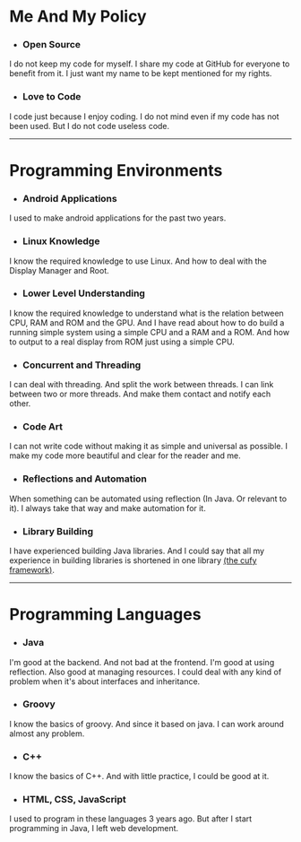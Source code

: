 <html lang="en">
    <head>
        <title>LSafer</title>
        <script>
            window.onload = function() {
              let link = top.document.createElement("link");
              link.type = "image/*";
              link.rel = "icon";
              link.href = "https://lsafer.github.io/origin_ic.png";
              top.document.getElementsByTagName("head")[0].appendChild(link);
            };
        </script>
    </head>
</html>

[cufyorg]:https://www.github.com/cufyorg

# **Me And My Policy**

- ### **Open Source**
I do not keep my code for myself. I share my code at GitHub for everyone to benefit from it. I just want my name to be kept mentioned for my rights.

- ### **Love to Code**
I code just because I enjoy coding. I do not mind even if my code has not been used. But I do not code useless code.

---

# **Programming Environments**

- ### **Android Applications**
I used to make android applications for the past two years.

- ### **Linux Knowledge**
I know the required knowledge to use Linux. And how to deal with the Display Manager and Root.

- ### **Lower Level Understanding**
I know the required knowledge to understand what is the relation between CPU, RAM and ROM and the GPU. And I have read about how to do build a
running simple system using a simple CPU and a RAM and a ROM. And how to output to a real display from ROM just using a simple CPU.

- ### **Concurrent and Threading**
I can deal with threading. And split the work between threads. I can link between two or more threads. And make them contact and notify each other.

- ### **Code Art**
I can not write code without making it as simple and universal as possible. I make my code more beautiful and clear for the reader and me.

- ### **Reflections and Automation**
When something can be automated using reflection (In Java. Or relevant to it). I always take that way and make automation for it.

- ### **Library Building**
I have experienced building Java libraries. And I could say that all my experience in building libraries is shortened in one library
[(the cufy framework)](https://cufyorg.github.io/framework).

---

# **Programming Languages**

- ### **Java**
I'm good at the backend. And not bad at the frontend. I'm good at using reflection. Also good at managing resources. I could deal with any kind of
problem when it's about interfaces and inheritance.

- ### **Groovy**
I know the basics of groovy. And since it based on java. I can work around almost any problem.

- ### **C++**
I know the basics of C++. And with little practice, I could be good at it.

- ### **HTML, CSS, JavaScript**
I used to program in these languages 3 years ago. But after I start programming in Java, I left web development.
